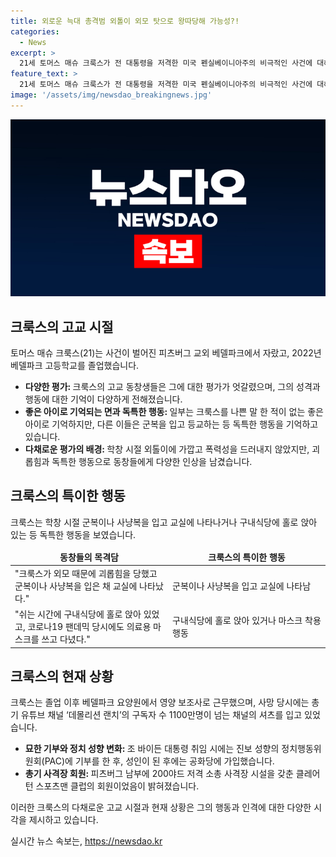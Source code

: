 ```yaml
---
title: 외로운 늑대 총격범 외톨이 외모 탓으로 왕따당해 가능성?!
categories:
  - News
excerpt: >
  21세 토머스 매슈 크룩스가 전 대통령을 저격한 미국 펜실베이니아주의 비극적인 사건에 대해 그의 고교 동창들은 상반된 평가를 내놓았다. 친구 없이 외톨이로 여겨졌지만 친절하고 괴롭힘을 당한 적은 없는 좋은 아이로 기억하는 사람들도 있었으나, 군복 입고 등교하거나 독특한 행동을 보인 적이 있었던 것으로 전해졌다. 그의 복잡한 과거와 동창들의 기억이 사건에 대한 이해를 더 어렵게 만들고 있다.
feature_text: >
  21세 토머스 매슈 크룩스가 전 대통령을 저격한 미국 펜실베이니아주의 비극적인 사건에 대해 그의 고교 동창들은 상반된 평가를 내놓았다. 친구 없이 외톨이로 여겨졌지만 친절하고 괴롭힘을 당한 적은 없는 좋은 아이로 기억하는 사람들도 있었으나, 군복 입고 등교하거나 독특한 행동을 보인 적이 있었던 것으로 전해졌다. 그의 복잡한 과거와 동창들의 기억이 사건에 대한 이해를 더 어렵게 만들고 있다.
image: '/assets/img/newsdao_breakingnews.jpg'
---
```


<p><img src="/assets/img/newsdao_breakingnews.jpg" alt="ranknews 속보" /></p>

<h2 data-ke-size="size26">크룩스의 고교 시절</h2>

<p data-ke-size="size16">토머스 매슈 크룩스(21)는 사건이 벌어진 피츠버그 교외 베델파크에서 자랐고, 2022년 베델파크 고등학교를 졸업했습니다. </p>

<ul>
  <li><b>다양한 평가: </b>크룩스의 고교 동창생들은 그에 대한 평가가 엇갈렸으며, 그의 성격과 행동에 대한 기억이 다양하게 전해졌습니다.</li>
  <li><b>좋은 아이로 기억되는 면과 독특한 행동: </b>일부는 크룩스를 나쁜 말 한 적이 없는 좋은 아이로 기억하지만, 다른 이들은 군복을 입고 등교하는 등 독특한 행동을 기억하고 있습니다.</li>
  <li><b>다채로운 평가의 배경: </b>학창 시절 외톨이에 가깝고 폭력성을 드러내지 않았지만, 괴롭힘과 독특한 행동으로 동창들에게 다양한 인상을 남겼습니다.</li>
</ul>

<h2 data-ke-size="size26">크룩스의 특이한 행동</h2>

<p data-ke-size="size16">크룩스는 학창 시절 군복이나 사냥복을 입고 교실에 나타나거나 구내식당에 홀로 앉아 있는 등 독특한 행동을 보였습니다.</p>

<table style="width: 100%;">
<thead>
  <tr>
    <td style="text-align: center; width: 50%; height: 17px;"><b>동창들의 목격담</b></td>
    <td style="text-align: center; width: 50%; height: 17px;"><b>크룩스의 특이한 행동</b></td>
  </tr>
</thead>
<tbody>
  <tr>
    <td style="text-align: left; width: 50%;">"크룩스가 외모 때문에 괴롭힘을 당했고 군복이나 사냥복을 입은 채 교실에 나타났다."</td>
    <td style="text-align: left; width: 50%;">군복이나 사냥복을 입고 교실에 나타남</td>
  </tr>
  <tr>
    <td style="text-align: left; width: 50%;">"쉬는 시간에 구내식당에 홀로 앉아 있었고, 코로나19 팬데믹 당시에도 의료용 마스크를 쓰고 다녔다."</td>
    <td style="text-align: left; width: 50%;">구내식당에 홀로 앉아 있거나 마스크 착용 행동</td>
  </tr>
</tbody>
</table>

<h2 data-ke-size="size26">크룩스의 현재 상황</h2>

<p data-ke-size="size16">크룩스는 졸업 이후 베델파크 요양원에서 영양 보조사로 근무했으며, 사망 당시에는 총기 유튜브 채널 ‘데몰리션 랜치’의 구독자 수 1100만명이 넘는 채널의 셔츠를 입고 있었습니다.</p>

<ul>
  <li><b>묘한 기부와 정치 성향 변화: </b>조 바이든 대통령 취임 시에는 진보 성향의 정치행동위원회(PAC)에 기부를 한 후, 성인이 된 후에는 공화당에 가입했습니다.</li>
  <li><b>총기 사격장 회원: </b>피츠버그 남부에 200야드 저격 소총 사격장 시설을 갖춘 클레어턴 스포츠맨 클럽의 회원이었음이 밝혀졌습니다.</li>
</ul>

<p>이러한 크룩스의 다채로운 고교 시절과 현재 상황은 그의 행동과 인격에 대한 다양한 시각을 제시하고 있습니다.</p>
실시간 뉴스 속보는, <a href="https://newsdao.kr" rel="dofollow">https://newsdao.kr</a>


